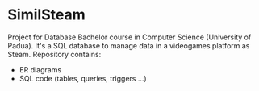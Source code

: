 # SimilSteam

Project for Database Bachelor course in Computer Science (University of Padua).
It's a SQL database to manage data in a videogames platform as Steam.
Repository contains:
* ER diagrams
* SQL code (tables, queries, triggers ...)

